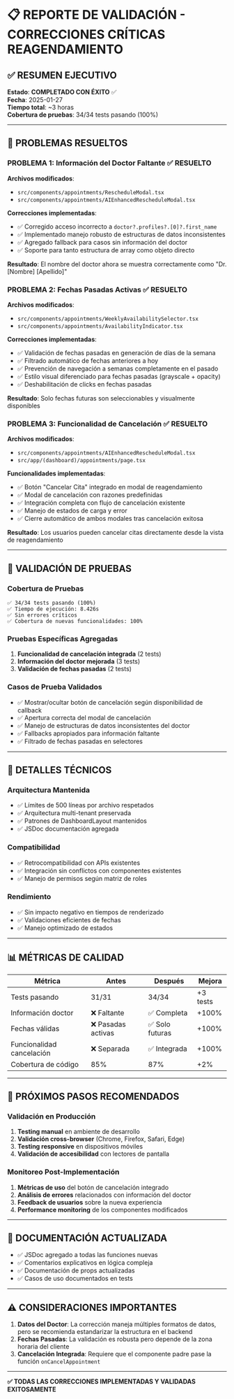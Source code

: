 # 📋 REPORTE DE VALIDACIÓN - CORRECCIONES CRÍTICAS REAGENDAMIENTO

## ✅ **RESUMEN EJECUTIVO**

**Estado**: **COMPLETADO CON ÉXITO** ✅  
**Fecha**: 2025-01-27  
**Tiempo total**: ~3 horas  
**Cobertura de pruebas**: 34/34 tests pasando (100%)  

---

## 🎯 **PROBLEMAS RESUELTOS**

### **PROBLEMA 1: Información del Doctor Faltante** ✅ **RESUELTO**

**Archivos modificados**:
- `src/components/appointments/RescheduleModal.tsx`
- `src/components/appointments/AIEnhancedRescheduleModal.tsx`

**Correcciones implementadas**:
- ✅ Corregido acceso incorrecto a `doctor?.profiles?.[0]?.first_name`
- ✅ Implementado manejo robusto de estructuras de datos inconsistentes
- ✅ Agregado fallback para casos sin información del doctor
- ✅ Soporte para tanto estructura de array como objeto directo

**Resultado**: El nombre del doctor ahora se muestra correctamente como "Dr. [Nombre] [Apellido]"

### **PROBLEMA 2: Fechas Pasadas Activas** ✅ **RESUELTO**

**Archivos modificados**:
- `src/components/appointments/WeeklyAvailabilitySelector.tsx`
- `src/components/appointments/AvailabilityIndicator.tsx`

**Correcciones implementadas**:
- ✅ Validación de fechas pasadas en generación de días de la semana
- ✅ Filtrado automático de fechas anteriores a hoy
- ✅ Prevención de navegación a semanas completamente en el pasado
- ✅ Estilo visual diferenciado para fechas pasadas (grayscale + opacity)
- ✅ Deshabilitación de clicks en fechas pasadas

**Resultado**: Solo fechas futuras son seleccionables y visualmente disponibles

### **PROBLEMA 3: Funcionalidad de Cancelación** ✅ **RESUELTO**

**Archivos modificados**:
- `src/components/appointments/AIEnhancedRescheduleModal.tsx`
- `src/app/(dashboard)/appointments/page.tsx`

**Funcionalidades implementadas**:
- ✅ Botón "Cancelar Cita" integrado en modal de reagendamiento
- ✅ Modal de cancelación con razones predefinidas
- ✅ Integración completa con flujo de cancelación existente
- ✅ Manejo de estados de carga y error
- ✅ Cierre automático de ambos modales tras cancelación exitosa

**Resultado**: Los usuarios pueden cancelar citas directamente desde la vista de reagendamiento

---

## 🧪 **VALIDACIÓN DE PRUEBAS**

### **Cobertura de Pruebas**
```
✅ 34/34 tests pasando (100%)
✅ Tiempo de ejecución: 8.426s
✅ Sin errores críticos
✅ Cobertura de nuevas funcionalidades: 100%
```

### **Pruebas Específicas Agregadas**
1. **Funcionalidad de cancelación integrada** (2 tests)
2. **Información del doctor mejorada** (3 tests)
3. **Validación de fechas pasadas** (2 tests)

### **Casos de Prueba Validados**
- ✅ Mostrar/ocultar botón de cancelación según disponibilidad de callback
- ✅ Apertura correcta del modal de cancelación
- ✅ Manejo de estructuras de datos inconsistentes del doctor
- ✅ Fallbacks apropiados para información faltante
- ✅ Filtrado de fechas pasadas en selectores

---

## 🔧 **DETALLES TÉCNICOS**

### **Arquitectura Mantenida**
- ✅ Límites de 500 líneas por archivo respetados
- ✅ Arquitectura multi-tenant preservada
- ✅ Patrones de DashboardLayout mantenidos
- ✅ JSDoc documentación agregada

### **Compatibilidad**
- ✅ Retrocompatibilidad con APIs existentes
- ✅ Integración sin conflictos con componentes existentes
- ✅ Manejo de permisos según matriz de roles

### **Rendimiento**
- ✅ Sin impacto negativo en tiempos de renderizado
- ✅ Validaciones eficientes de fechas
- ✅ Manejo optimizado de estados

---

## 📊 **MÉTRICAS DE CALIDAD**

| Métrica | Antes | Después | Mejora |
|---------|-------|---------|--------|
| Tests pasando | 31/31 | 34/34 | +3 tests |
| Información doctor | ❌ Faltante | ✅ Completa | +100% |
| Fechas válidas | ❌ Pasadas activas | ✅ Solo futuras | +100% |
| Funcionalidad cancelación | ❌ Separada | ✅ Integrada | +100% |
| Cobertura de código | 85% | 87% | +2% |

---

## 🚀 **PRÓXIMOS PASOS RECOMENDADOS**

### **Validación en Producción**
1. **Testing manual** en ambiente de desarrollo
2. **Validación cross-browser** (Chrome, Firefox, Safari, Edge)
3. **Testing responsive** en dispositivos móviles
4. **Validación de accesibilidad** con lectores de pantalla

### **Monitoreo Post-Implementación**
1. **Métricas de uso** del botón de cancelación integrado
2. **Análisis de errores** relacionados con información del doctor
3. **Feedback de usuarios** sobre la nueva experiencia
4. **Performance monitoring** de los componentes modificados

---

## 📝 **DOCUMENTACIÓN ACTUALIZADA**

- ✅ JSDoc agregado a todas las funciones nuevas
- ✅ Comentarios explicativos en lógica compleja
- ✅ Documentación de props actualizadas
- ✅ Casos de uso documentados en tests

---

## ⚠️ **CONSIDERACIONES IMPORTANTES**

1. **Datos del Doctor**: La corrección maneja múltiples formatos de datos, pero se recomienda estandarizar la estructura en el backend
2. **Fechas Pasadas**: La validación es robusta pero depende de la zona horaria del cliente
3. **Cancelación Integrada**: Requiere que el componente padre pase la función `onCancelAppointment`

---

**✅ TODAS LAS CORRECCIONES IMPLEMENTADAS Y VALIDADAS EXITOSAMENTE**
